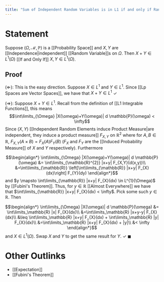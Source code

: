 ```yaml
---
title: "Sum of Independent Random Variables is in L1 if and only if Random Variables are in L1"
---
```


# Statement
Suppose $(\Omega, \mathcal{M}, \mathbb{P})$ is a [[Probability Space]] and $X, Y$ are [[Independence|independent]] [[Random Variable]]s on $\Omega$. Then $X+Y \in L^{1}(\Omega)$ [[If and Only If]] $X, Y \in L^{1}(\Omega)$.

## Proof
($\Leftarrow$): This is the easy direction. Suppose $X \in L^{1}$ and $Y \in L^{1}$. Since [[Lp Spaces are Vector Spaces]], we have that $X + Y \in L^{1}$ $\checkmark$

($\Rightarrow$): Suppose $X+Y \in L^{1}$. Recall from the definition of [[L1 Integrable Functions]], this means
$$\int\limits_{\Omega} |X(\omega)+Y(\omega)| d \mathbb{P}(\omega) < \infty$$
Since $(X, Y)$  [[Independent Random Elements induce Product Measure|are independent, they induce a product measure]] $F_{X,Y}$ on $\mathbb{R}^{2}$ where for $A,B \in \mathbb{R}$, $F_{X,Y}(A \times B) = F_{X}(A)F_{Y}(B)$ ($F_{X}$ and $F_{Y}$ are the [[Induced Probability Measure]] of $X$ and $Y$ respectively). Furthermore

$$\begin{align*}
\int\limits_{\Omega} |X(\omega)+Y(\omega)| d \mathbb{P}(\omega) &= \int\limits_{\mathbb{R}^{2}} |x+y| F_{X,Y}(d(x,y))\\
&=\int\limits_{\mathbb{R}} \left[\int\limits_{\mathbb{R}} |x+y| F_{X}(dx)\right] F_{Y}(dy)
\end{align*}$$
and $y \mapsto \int\limits_{\mathbb{R}} |x+y| F_{X}(dx) \in L^{1}(\Omega)$ by [[Fubini's Theorem]]. Thus, for $y \in \mathbb{R}$ [[Almost Everywhere]] we have that $\int\limits_{\mathbb{R}} |x+y| F_{X}(dx) < \infty$. Pick some such $y \in \mathbb{R}$. Then

$$\begin{align*}
\int\limits_{\Omega} |X(\omega)| d \mathbb{P}(\omega) &= \int\limits_\mathbb{R} |x| F_{X}(dx)\\
&=\int\limits_\mathbb{R} |x+y-y| F_{X}(dx)\\
&\leq \int\limits_\mathbb{R} |x+y| F_{X}(dx) + \int\limits_\mathbb{R} |y| F_{X}(dx)\\
&=\int\limits_\mathbb{R} |x+y| F_{X}(dx) + |y|\\
&< \infty
\end{align*}$$
and $X \in L^{1}(\Omega)$. Swap $X$ and $Y$ to get the same result for $Y$. $\checkmark$ $\blacksquare$


# Other Outlinks
- [[Expectation]]
- [[Fubini's Theorem]]